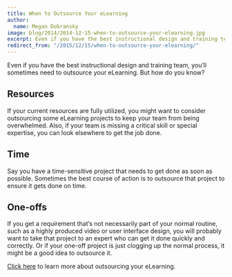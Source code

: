 ```yaml
---
title: When to Outsource Your eLearning
author:
  name: Megan Dobransky
image: blog/2014/2014-12-15-when-to-outsource-your-elearning.jpg
excerpt: Even if you have the best instructional design and training team, you'll sometimes need to outsource your eLearning. But how do you know?
redirect_from: "/2015/12/15/when-to-outsource-your-elearning/"
---
```

Even if you have the best instructional design and training team, you’ll sometimes need to outsource your eLearning. But how do you know?

## Resources
If your current resources are fully utilized, you might want to consider outsourcing some eLearning projects to keep your team from being overwhelmed. Also, if your team is missing a critical skill or special expertise, you can look elsewhere to get the job done.

## Time
Say you have a time-sensitive project that needs to get done as soon as possible. Sometimes the best course of action is to outsource that project to ensure it gets done on time.

## One-offs
If you get a requirement that’s not necessarily part of your normal routine, such as a highly produced video or user interface design, you will probably want to take that project to an expert who can get it done quickly and correctly. Or if your one-off project is just clogging up the normal process, it might be a good idea to outsource it.

[Click here](/solutions/) to learn more about outsourcing your eLearning.
